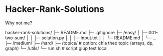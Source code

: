 # Hacker-Rank-Solutions
Why not me?


hacker-rank-solutions/
├─ README.md
├─ .gitignore
├─ /easy/
│   ├─ 001-two-sum/
│   │   ├─ solution.py
│   │   ├─ input.txt
│   │   └─ README.md
│   └─ ...
├─ /medium/
├─ /hard/
├─ /topics/           # option: chia theo topic (arrays, dp, graph)
└─ /utils/
    └─ run.sh         # script giúp test local
